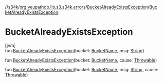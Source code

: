 //[s34k](../../../index.md)/[org.veupathdb.lib.s3.s34k.errors](../index.md)/[BucketAlreadyExistsException](index.md)/[BucketAlreadyExistsException](-bucket-already-exists-exception.md)

# BucketAlreadyExistsException

[jvm]\
fun [BucketAlreadyExistsException](-bucket-already-exists-exception.md)(bucket: [BucketName](../../org.veupathdb.lib.s3.s34k.fields/-bucket-name/index.md), msg: [String](https://kotlinlang.org/api/latest/jvm/stdlib/kotlin/-string/index.html))

fun [BucketAlreadyExistsException](-bucket-already-exists-exception.md)(bucket: [BucketName](../../org.veupathdb.lib.s3.s34k.fields/-bucket-name/index.md), cause: [Throwable](https://kotlinlang.org/api/latest/jvm/stdlib/kotlin/-throwable/index.html))

fun [BucketAlreadyExistsException](-bucket-already-exists-exception.md)(bucket: [BucketName](../../org.veupathdb.lib.s3.s34k.fields/-bucket-name/index.md), msg: [String](https://kotlinlang.org/api/latest/jvm/stdlib/kotlin/-string/index.html), cause: [Throwable](https://kotlinlang.org/api/latest/jvm/stdlib/kotlin/-throwable/index.html))
